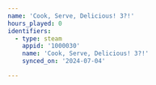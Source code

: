 ```yaml
---
name: 'Cook, Serve, Delicious! 3?!'
hours_played: 0
identifiers:
  - type: steam
    appid: '1000030'
    name: 'Cook, Serve, Delicious! 3?!'
    synced_on: '2024-07-04'

---
```

